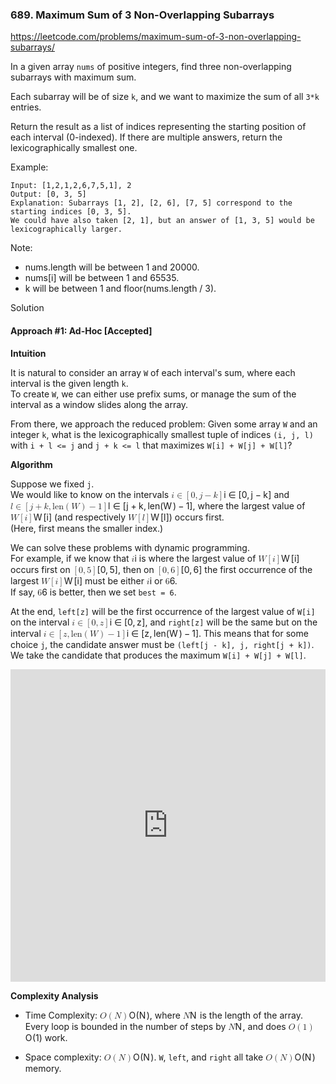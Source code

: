 ### 689. Maximum Sum of 3 Non-Overlapping Subarrays

https://leetcode.com/problems/maximum-sum-of-3-non-overlapping-subarrays/

In a given array `nums` of positive integers, find three non-overlapping subarrays with maximum sum.

Each subarray will be of size `k`, and we want to maximize the sum of all `3*k` entries.

Return the result as a list of indices representing the starting position of each interval (0-indexed). If there are multiple answers, return the lexicographically smallest one.

Example:
```
Input: [1,2,1,2,6,7,5,1], 2
Output: [0, 3, 5]
Explanation: Subarrays [1, 2], [2, 6], [7, 5] correspond to the starting indices [0, 3, 5].
We could have also taken [2, 1], but an answer of [1, 3, 5] would be lexicographically larger.
``` 

Note:

- nums.length will be between 1 and 20000.
- nums[i] will be between 1 and 65535.
- k will be between 1 and floor(nums.length / 3).


Solution
<div><h4 id="approach-1-adhoc-accepted">Approach #1: Ad-Hoc [Accepted]</h4>
<p><strong>Intuition</strong></p>
<p>It is natural to consider an array <code>W</code> of each interval's sum,
where each interval is the given length <code>k</code>.<br>
To create <code>W</code>, we can either use prefix sums, or manage the sum of the interval
as a window slides along the array.</p>
<p>From there, we approach the reduced problem: Given some array <code>W</code> and an integer <code>k</code>,
what is the lexicographically smallest tuple of indices <code>(i, j, l)</code> with <code>i + l &lt;= j</code> and
<code>j + k &lt;= l</code> that maximizes <code>W[i] + W[j] + W[l]</code>?</p>
<p><strong>Algorithm</strong></p>
<p>Suppose we fixed <code>j</code>.<br>
We would like to know on the intervals <span class="katex"><span class="katex-mathml"><math><semantics><mrow><mi>i</mi><mo>∈</mo><mo>[</mo><mn>0</mn><mo separator="true">,</mo><mi>j</mi><mo>−</mo><mi>k</mi><mo>]</mo></mrow><annotation encoding="application/x-tex">i \in [0, j - k]</annotation></semantics></math></span><span class="katex-html" aria-hidden="true"><span class="base"><span class="strut" style="height:0.69862em;vertical-align:-0.0391em;"></span><span class="mord mathdefault">i</span><span class="mspace" style="margin-right:0.2777777777777778em;"></span><span class="mrel">∈</span><span class="mspace" style="margin-right:0.2777777777777778em;"></span></span><span class="base"><span class="strut" style="height:1em;vertical-align:-0.25em;"></span><span class="mopen">[</span><span class="mord">0</span><span class="mpunct">,</span><span class="mspace" style="margin-right:0.16666666666666666em;"></span><span class="mord mathdefault" style="margin-right:0.05724em;">j</span><span class="mspace" style="margin-right:0.2222222222222222em;"></span><span class="mbin">−</span><span class="mspace" style="margin-right:0.2222222222222222em;"></span></span><span class="base"><span class="strut" style="height:1em;vertical-align:-0.25em;"></span><span class="mord mathdefault" style="margin-right:0.03148em;">k</span><span class="mclose">]</span></span></span></span> and
<span class="katex"><span class="katex-mathml"><math><semantics><mrow><mi>l</mi><mo>∈</mo><mo>[</mo><mi>j</mi><mo>+</mo><mi>k</mi><mo separator="true">,</mo><mtext>len</mtext><mo>(</mo><mi>W</mi><mo>)</mo><mo>−</mo><mn>1</mn><mo>]</mo></mrow><annotation encoding="application/x-tex">l \in [j + k, \text{len}(W) - 1]</annotation></semantics></math></span><span class="katex-html" aria-hidden="true"><span class="base"><span class="strut" style="height:0.73354em;vertical-align:-0.0391em;"></span><span class="mord mathdefault" style="margin-right:0.01968em;">l</span><span class="mspace" style="margin-right:0.2777777777777778em;"></span><span class="mrel">∈</span><span class="mspace" style="margin-right:0.2777777777777778em;"></span></span><span class="base"><span class="strut" style="height:1em;vertical-align:-0.25em;"></span><span class="mopen">[</span><span class="mord mathdefault" style="margin-right:0.05724em;">j</span><span class="mspace" style="margin-right:0.2222222222222222em;"></span><span class="mbin">+</span><span class="mspace" style="margin-right:0.2222222222222222em;"></span></span><span class="base"><span class="strut" style="height:1em;vertical-align:-0.25em;"></span><span class="mord mathdefault" style="margin-right:0.03148em;">k</span><span class="mpunct">,</span><span class="mspace" style="margin-right:0.16666666666666666em;"></span><span class="mord text"><span class="mord">len</span></span><span class="mopen">(</span><span class="mord mathdefault" style="margin-right:0.13889em;">W</span><span class="mclose">)</span><span class="mspace" style="margin-right:0.2222222222222222em;"></span><span class="mbin">−</span><span class="mspace" style="margin-right:0.2222222222222222em;"></span></span><span class="base"><span class="strut" style="height:1em;vertical-align:-0.25em;"></span><span class="mord">1</span><span class="mclose">]</span></span></span></span>,
where the largest value of <span class="katex"><span class="katex-mathml"><math><semantics><mrow><mi>W</mi><mo>[</mo><mi>i</mi><mo>]</mo></mrow><annotation encoding="application/x-tex">W[i]</annotation></semantics></math></span><span class="katex-html" aria-hidden="true"><span class="base"><span class="strut" style="height:1em;vertical-align:-0.25em;"></span><span class="mord mathdefault" style="margin-right:0.13889em;">W</span><span class="mopen">[</span><span class="mord mathdefault">i</span><span class="mclose">]</span></span></span></span> (and respectively <span class="katex"><span class="katex-mathml"><math><semantics><mrow><mi>W</mi><mo>[</mo><mi>l</mi><mo>]</mo></mrow><annotation encoding="application/x-tex">W[l]</annotation></semantics></math></span><span class="katex-html" aria-hidden="true"><span class="base"><span class="strut" style="height:1em;vertical-align:-0.25em;"></span><span class="mord mathdefault" style="margin-right:0.13889em;">W</span><span class="mopen">[</span><span class="mord mathdefault" style="margin-right:0.01968em;">l</span><span class="mclose">]</span></span></span></span>) occurs first.<br>
(Here, first means the smaller index.)</p>
<p>We can solve these problems with dynamic programming.<br>
For example, if we know that <span class="katex"><span class="katex-mathml"><math><semantics><mrow><mi>i</mi></mrow><annotation encoding="application/x-tex">i</annotation></semantics></math></span><span class="katex-html" aria-hidden="true"><span class="base"><span class="strut" style="height:0.65952em;vertical-align:0em;"></span><span class="mord mathdefault">i</span></span></span></span> is where the largest value of
<span class="katex"><span class="katex-mathml"><math><semantics><mrow><mi>W</mi><mo>[</mo><mi>i</mi><mo>]</mo></mrow><annotation encoding="application/x-tex">W[i]</annotation></semantics></math></span><span class="katex-html" aria-hidden="true"><span class="base"><span class="strut" style="height:1em;vertical-align:-0.25em;"></span><span class="mord mathdefault" style="margin-right:0.13889em;">W</span><span class="mopen">[</span><span class="mord mathdefault">i</span><span class="mclose">]</span></span></span></span> occurs first on <span class="katex"><span class="katex-mathml"><math><semantics><mrow><mo>[</mo><mn>0</mn><mo separator="true">,</mo><mn>5</mn><mo>]</mo></mrow><annotation encoding="application/x-tex">[0, 5]</annotation></semantics></math></span><span class="katex-html" aria-hidden="true"><span class="base"><span class="strut" style="height:1em;vertical-align:-0.25em;"></span><span class="mopen">[</span><span class="mord">0</span><span class="mpunct">,</span><span class="mspace" style="margin-right:0.16666666666666666em;"></span><span class="mord">5</span><span class="mclose">]</span></span></span></span>, then on <span class="katex"><span class="katex-mathml"><math><semantics><mrow><mo>[</mo><mn>0</mn><mo separator="true">,</mo><mn>6</mn><mo>]</mo></mrow><annotation encoding="application/x-tex">[0, 6]</annotation></semantics></math></span><span class="katex-html" aria-hidden="true"><span class="base"><span class="strut" style="height:1em;vertical-align:-0.25em;"></span><span class="mopen">[</span><span class="mord">0</span><span class="mpunct">,</span><span class="mspace" style="margin-right:0.16666666666666666em;"></span><span class="mord">6</span><span class="mclose">]</span></span></span></span> the first occurrence of the
largest <span class="katex"><span class="katex-mathml"><math><semantics><mrow><mi>W</mi><mo>[</mo><mi>i</mi><mo>]</mo></mrow><annotation encoding="application/x-tex">W[i]</annotation></semantics></math></span><span class="katex-html" aria-hidden="true"><span class="base"><span class="strut" style="height:1em;vertical-align:-0.25em;"></span><span class="mord mathdefault" style="margin-right:0.13889em;">W</span><span class="mopen">[</span><span class="mord mathdefault">i</span><span class="mclose">]</span></span></span></span> must be either <span class="katex"><span class="katex-mathml"><math><semantics><mrow><mi>i</mi></mrow><annotation encoding="application/x-tex">i</annotation></semantics></math></span><span class="katex-html" aria-hidden="true"><span class="base"><span class="strut" style="height:0.65952em;vertical-align:0em;"></span><span class="mord mathdefault">i</span></span></span></span> or <span class="katex"><span class="katex-mathml"><math><semantics><mrow><mn>6</mn></mrow><annotation encoding="application/x-tex">6</annotation></semantics></math></span><span class="katex-html" aria-hidden="true"><span class="base"><span class="strut" style="height:0.64444em;vertical-align:0em;"></span><span class="mord">6</span></span></span></span>.<br>
If say, <span class="katex"><span class="katex-mathml"><math><semantics><mrow><mn>6</mn></mrow><annotation encoding="application/x-tex">6</annotation></semantics></math></span><span class="katex-html" aria-hidden="true"><span class="base"><span class="strut" style="height:0.64444em;vertical-align:0em;"></span><span class="mord">6</span></span></span></span> is better, then we set <code>best = 6</code>.</p>
<p>At the end, <code>left[z]</code> will be the first occurrence of the largest value of <code>W[i]</code>
on the interval <span class="katex"><span class="katex-mathml"><math><semantics><mrow><mi>i</mi><mo>∈</mo><mo>[</mo><mn>0</mn><mo separator="true">,</mo><mi>z</mi><mo>]</mo></mrow><annotation encoding="application/x-tex">i \in [0, z]</annotation></semantics></math></span><span class="katex-html" aria-hidden="true"><span class="base"><span class="strut" style="height:0.69862em;vertical-align:-0.0391em;"></span><span class="mord mathdefault">i</span><span class="mspace" style="margin-right:0.2777777777777778em;"></span><span class="mrel">∈</span><span class="mspace" style="margin-right:0.2777777777777778em;"></span></span><span class="base"><span class="strut" style="height:1em;vertical-align:-0.25em;"></span><span class="mopen">[</span><span class="mord">0</span><span class="mpunct">,</span><span class="mspace" style="margin-right:0.16666666666666666em;"></span><span class="mord mathdefault" style="margin-right:0.04398em;">z</span><span class="mclose">]</span></span></span></span>, and <code>right[z]</code> will be the same but on the interval
<span class="katex"><span class="katex-mathml"><math><semantics><mrow><mi>i</mi><mo>∈</mo><mo>[</mo><mi>z</mi><mo separator="true">,</mo><mtext>len</mtext><mo>(</mo><mi>W</mi><mo>)</mo><mo>−</mo><mn>1</mn><mo>]</mo></mrow><annotation encoding="application/x-tex">i \in [z, \text{len}(W) - 1]</annotation></semantics></math></span><span class="katex-html" aria-hidden="true"><span class="base"><span class="strut" style="height:0.69862em;vertical-align:-0.0391em;"></span><span class="mord mathdefault">i</span><span class="mspace" style="margin-right:0.2777777777777778em;"></span><span class="mrel">∈</span><span class="mspace" style="margin-right:0.2777777777777778em;"></span></span><span class="base"><span class="strut" style="height:1em;vertical-align:-0.25em;"></span><span class="mopen">[</span><span class="mord mathdefault" style="margin-right:0.04398em;">z</span><span class="mpunct">,</span><span class="mspace" style="margin-right:0.16666666666666666em;"></span><span class="mord text"><span class="mord">len</span></span><span class="mopen">(</span><span class="mord mathdefault" style="margin-right:0.13889em;">W</span><span class="mclose">)</span><span class="mspace" style="margin-right:0.2222222222222222em;"></span><span class="mbin">−</span><span class="mspace" style="margin-right:0.2222222222222222em;"></span></span><span class="base"><span class="strut" style="height:1em;vertical-align:-0.25em;"></span><span class="mord">1</span><span class="mclose">]</span></span></span></span>.  This means that for some choice <code>j</code>,
the candidate answer must be <code>(left[j - k], j, right[j + k])</code>.
We take the candidate that produces the maximum <code>W[i] + W[j] + W[l]</code>.</p>
<iframe src="https://leetcode.com/playground/cQhaBxXV/shared" frameborder="0" width="100%" height="500" name="cQhaBxXV"></iframe>
<p><strong>Complexity Analysis</strong></p>
<ul>
<li>
<p>Time Complexity: <span class="katex"><span class="katex-mathml"><math><semantics><mrow><mi>O</mi><mo>(</mo><mi>N</mi><mo>)</mo></mrow><annotation encoding="application/x-tex">O(N)</annotation></semantics></math></span><span class="katex-html" aria-hidden="true"><span class="base"><span class="strut" style="height:1em;vertical-align:-0.25em;"></span><span class="mord mathdefault" style="margin-right:0.02778em;">O</span><span class="mopen">(</span><span class="mord mathdefault" style="margin-right:0.10903em;">N</span><span class="mclose">)</span></span></span></span>, where <span class="katex"><span class="katex-mathml"><math><semantics><mrow><mi>N</mi></mrow><annotation encoding="application/x-tex">N</annotation></semantics></math></span><span class="katex-html" aria-hidden="true"><span class="base"><span class="strut" style="height:0.68333em;vertical-align:0em;"></span><span class="mord mathdefault" style="margin-right:0.10903em;">N</span></span></span></span> is the length of the array.<br>
Every loop is bounded in the number of steps by <span class="katex"><span class="katex-mathml"><math><semantics><mrow><mi>N</mi></mrow><annotation encoding="application/x-tex">N</annotation></semantics></math></span><span class="katex-html" aria-hidden="true"><span class="base"><span class="strut" style="height:0.68333em;vertical-align:0em;"></span><span class="mord mathdefault" style="margin-right:0.10903em;">N</span></span></span></span>, and does <span class="katex"><span class="katex-mathml"><math><semantics><mrow><mi>O</mi><mo>(</mo><mn>1</mn><mo>)</mo></mrow><annotation encoding="application/x-tex">O(1)</annotation></semantics></math></span><span class="katex-html" aria-hidden="true"><span class="base"><span class="strut" style="height:1em;vertical-align:-0.25em;"></span><span class="mord mathdefault" style="margin-right:0.02778em;">O</span><span class="mopen">(</span><span class="mord">1</span><span class="mclose">)</span></span></span></span> work.</p>
</li>
<li>
<p>Space complexity: <span class="katex"><span class="katex-mathml"><math><semantics><mrow><mi>O</mi><mo>(</mo><mi>N</mi><mo>)</mo></mrow><annotation encoding="application/x-tex">O(N)</annotation></semantics></math></span><span class="katex-html" aria-hidden="true"><span class="base"><span class="strut" style="height:1em;vertical-align:-0.25em;"></span><span class="mord mathdefault" style="margin-right:0.02778em;">O</span><span class="mopen">(</span><span class="mord mathdefault" style="margin-right:0.10903em;">N</span><span class="mclose">)</span></span></span></span>. <code>W</code>, <code>left</code>, and <code>right</code> all take <span class="katex"><span class="katex-mathml"><math><semantics><mrow><mi>O</mi><mo>(</mo><mi>N</mi><mo>)</mo></mrow><annotation encoding="application/x-tex">O(N)</annotation></semantics></math></span><span class="katex-html" aria-hidden="true"><span class="base"><span class="strut" style="height:1em;vertical-align:-0.25em;"></span><span class="mord mathdefault" style="margin-right:0.02778em;">O</span><span class="mopen">(</span><span class="mord mathdefault" style="margin-right:0.10903em;">N</span><span class="mclose">)</span></span></span></span> memory.</p>
</li>
</ul>
</div>
